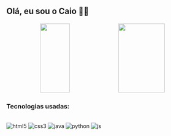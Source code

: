 ## Olá, eu sou o Caio 👋🏻

####

<div align="center">
  <img height="180em" width="39%" src="https://github-readme-stats.vercel.app/api?username=caioantnio&show_icons=true&hide=stars,issues&theme=dark">
  <img height="180em" width="49%" src="https://github-readme-stats.vercel.app/api/top-langs/?username=caioantnio&layout=compact&theme=dark"/>
</div>

### Tecnologias usadas:

<div style="dislpay: inline_block"><br/>
<img alt="html5" src="https://img.shields.io/badge/HTML5-E34F26?style=for-the-badge&logo=html5&logoColor=white"/>
<img alt="css3" src="https://img.shields.io/badge/CSS3-1572B6?style=for-the-badge&logo=css3&logoColor=white"/>
<img alt="java" src="https://img.shields.io/badge/Java-ED8B00?style=for-the-badge&logo=openjdk&logoColor=white"/>
<img alt="python" src="https://img.shields.io/badge/Python-14354C?style=for-the-badge&logo=python&logoColor=white"/>
<img alt="js" src="https://img.shields.io/badge/JavaScript-323330?style=for-the-badge&logo=javascript&logoColor=F7DF1E"/>
</div>
